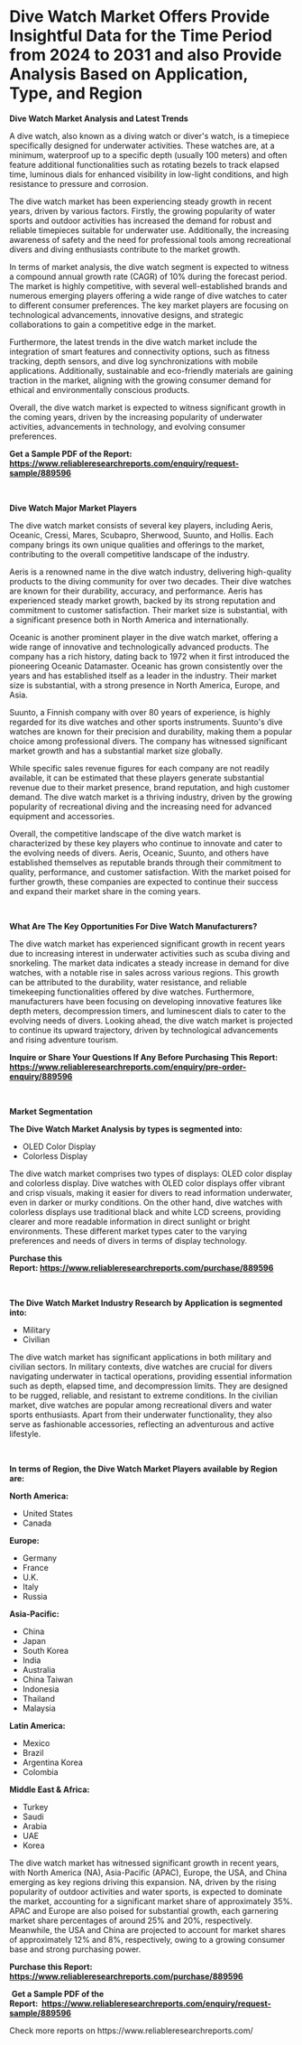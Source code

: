 <p><h1>Dive Watch Market Offers Provide Insightful Data for the Time Period from 2024 to 2031 and also Provide Analysis Based on Application, Type, and Region</h1></p><p><strong>Dive Watch Market Analysis and Latest Trends</strong></p>
<p><p>A dive watch, also known as a diving watch or diver's watch, is a timepiece specifically designed for underwater activities. These watches are, at a minimum, waterproof up to a specific depth (usually 100 meters) and often feature additional functionalities such as rotating bezels to track elapsed time, luminous dials for enhanced visibility in low-light conditions, and high resistance to pressure and corrosion.</p><p>The dive watch market has been experiencing steady growth in recent years, driven by various factors. Firstly, the growing popularity of water sports and outdoor activities has increased the demand for robust and reliable timepieces suitable for underwater use. Additionally, the increasing awareness of safety and the need for professional tools among recreational divers and diving enthusiasts contribute to the market growth.</p><p>In terms of market analysis, the dive watch segment is expected to witness a compound annual growth rate (CAGR) of 10% during the forecast period. The market is highly competitive, with several well-established brands and numerous emerging players offering a wide range of dive watches to cater to different consumer preferences. The key market players are focusing on technological advancements, innovative designs, and strategic collaborations to gain a competitive edge in the market.</p><p>Furthermore, the latest trends in the dive watch market include the integration of smart features and connectivity options, such as fitness tracking, depth sensors, and dive log synchronizations with mobile applications. Additionally, sustainable and eco-friendly materials are gaining traction in the market, aligning with the growing consumer demand for ethical and environmentally conscious products.</p><p>Overall, the dive watch market is expected to witness significant growth in the coming years, driven by the increasing popularity of underwater activities, advancements in technology, and evolving consumer preferences.</p></p>
<p><strong>Get a Sample PDF of the Report:&nbsp; <a href="https://www.reliableresearchreports.com/enquiry/request-sample/889596">https://www.reliableresearchreports.com/enquiry/request-sample/889596</a></strong></p>
<p>&nbsp;</p>
<p><strong>Dive Watch Major Market Players</strong></p>
<p><p>The dive watch market consists of several key players, including Aeris, Oceanic, Cressi, Mares, Scubapro, Sherwood, Suunto, and Hollis. Each company brings its own unique qualities and offerings to the market, contributing to the overall competitive landscape of the industry.</p><p>Aeris is a renowned name in the dive watch industry, delivering high-quality products to the diving community for over two decades. Their dive watches are known for their durability, accuracy, and performance. Aeris has experienced steady market growth, backed by its strong reputation and commitment to customer satisfaction. Their market size is substantial, with a significant presence both in North America and internationally.</p><p>Oceanic is another prominent player in the dive watch market, offering a wide range of innovative and technologically advanced products. The company has a rich history, dating back to 1972 when it first introduced the pioneering Oceanic Datamaster. Oceanic has grown consistently over the years and has established itself as a leader in the industry. Their market size is substantial, with a strong presence in North America, Europe, and Asia.</p><p>Suunto, a Finnish company with over 80 years of experience, is highly regarded for its dive watches and other sports instruments. Suunto's dive watches are known for their precision and durability, making them a popular choice among professional divers. The company has witnessed significant market growth and has a substantial market size globally.</p><p>While specific sales revenue figures for each company are not readily available, it can be estimated that these players generate substantial revenue due to their market presence, brand reputation, and high customer demand. The dive watch market is a thriving industry, driven by the growing popularity of recreational diving and the increasing need for advanced equipment and accessories.</p><p>Overall, the competitive landscape of the dive watch market is characterized by these key players who continue to innovate and cater to the evolving needs of divers. Aeris, Oceanic, Suunto, and others have established themselves as reputable brands through their commitment to quality, performance, and customer satisfaction. With the market poised for further growth, these companies are expected to continue their success and expand their market share in the coming years.</p></p>
<p>&nbsp;</p>
<p><strong>What Are The Key Opportunities For Dive Watch Manufacturers?</strong></p>
<p><p>The dive watch market has experienced significant growth in recent years due to increasing interest in underwater activities such as scuba diving and snorkeling. The market data indicates a steady increase in demand for dive watches, with a notable rise in sales across various regions. This growth can be attributed to the durability, water resistance, and reliable timekeeping functionalities offered by dive watches. Furthermore, manufacturers have been focusing on developing innovative features like depth meters, decompression timers, and luminescent dials to cater to the evolving needs of divers. Looking ahead, the dive watch market is projected to continue its upward trajectory, driven by technological advancements and rising adventure tourism.</p></p>
<p><strong>Inquire or Share Your Questions If Any Before Purchasing This Report: <a href="https://www.reliableresearchreports.com/enquiry/pre-order-enquiry/889596">https://www.reliableresearchreports.com/enquiry/pre-order-enquiry/889596</a></strong></p>
<p>&nbsp;</p>
<p><strong>Market Segmentation</strong></p>
<p><strong>The Dive Watch Market Analysis by types is segmented into:</strong></p>
<p><ul><li>OLED Color Display</li><li>Colorless Display</li></ul></p>
<p><p>The dive watch market comprises two types of displays: OLED color display and colorless display. Dive watches with OLED color displays offer vibrant and crisp visuals, making it easier for divers to read information underwater, even in darker or murky conditions. On the other hand, dive watches with colorless displays use traditional black and white LCD screens, providing clearer and more readable information in direct sunlight or bright environments. These different market types cater to the varying preferences and needs of divers in terms of display technology.</p></p>
<p><strong>Purchase this Report:&nbsp;<a href="https://www.reliableresearchreports.com/purchase/889596">https://www.reliableresearchreports.com/purchase/889596</a></strong></p>
<p>&nbsp;</p>
<p><strong>The Dive Watch Market Industry Research by Application is segmented into:</strong></p>
<p><ul><li>Military</li><li>Civilian</li></ul></p>
<p><p>The dive watch market has significant applications in both military and civilian sectors. In military contexts, dive watches are crucial for divers navigating underwater in tactical operations, providing essential information such as depth, elapsed time, and decompression limits. They are designed to be rugged, reliable, and resistant to extreme conditions. In the civilian market, dive watches are popular among recreational divers and water sports enthusiasts. Apart from their underwater functionality, they also serve as fashionable accessories, reflecting an adventurous and active lifestyle.</p></p>
<p>&nbsp;</p>
<p><strong>In terms of Region, the Dive Watch Market Players available by Region are:</strong></p>
<p>
    <p> <strong> North America: </strong>
        <ul>
            <li>United States</li>
            <li>Canada</li>
        </ul>
        </p> 
    <p> <strong> Europe: </strong>
        <ul>
            <li>Germany</li>
            <li>France</li>
            <li>U.K.</li>
            <li>Italy</li>
            <li>Russia</li>
        </ul>
        </p> 
    <p> <strong> Asia-Pacific: </strong>
        <ul>
            <li>China</li>
            <li>Japan</li>
            <li>South Korea</li>
            <li>India</li>
            <li>Australia</li>
            <li>China Taiwan</li>
            <li>Indonesia</li>
            <li>Thailand</li>
            <li>Malaysia</li>
        </ul>
        </p> 
    <p> <strong> Latin America: </strong>
        <ul>
            <li>Mexico</li>
            <li>Brazil</li>
            <li>Argentina Korea</li>
            <li>Colombia</li>
        </ul>
        </p> 
    <p> <strong> Middle East & Africa: </strong>
        <ul>
            <li>Turkey</li>
            <li>Saudi</li>
            <li>Arabia</li>
            <li>UAE</li>
            <li>Korea</li>
        </ul>
    </p>
    </p>
<p><p>The dive watch market has witnessed significant growth in recent years, with North America (NA), Asia-Pacific (APAC), Europe, the USA, and China emerging as key regions driving this expansion. NA, driven by the rising popularity of outdoor activities and water sports, is expected to dominate the market, accounting for a significant market share of approximately 35%. APAC and Europe are also poised for substantial growth, each garnering market share percentages of around 25% and 20%, respectively. Meanwhile, the USA and China are projected to account for market shares of approximately 12% and 8%, respectively, owing to a growing consumer base and strong purchasing power.</p></p>
<p><strong>Purchase this Report: <a href="https://www.reliableresearchreports.com/purchase/889596">https://www.reliableresearchreports.com/purchase/889596</a></strong></p>
<p>&nbsp;<strong>Get a Sample PDF of the Report:&nbsp;&nbsp;<a href="https://www.reliableresearchreports.com/enquiry/request-sample/889596">https://www.reliableresearchreports.com/enquiry/request-sample/889596</a></strong></p>
<p><strong></strong></p>
<p>Check more reports on https://www.reliableresearchreports.com/</p>